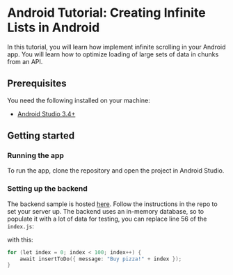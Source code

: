 # Android Tutorial: Creating Infinite Lists in Android

In this tutorial, you will learn how implement infinite scrolling in your Android app. You will learn how to optimize loading of large sets of data in chunks from an API.

## Prerequisites

You need the following installed on your machine:

* [Android Studio 3.4+](https://developer.android.com/studio/index)

## Getting started

### Running the app

To run the app, clone the repository and open the project in Android Studio.

### Setting up the backend

The backend sample is hosted [here](https://github.com/KingIdee/to-dos-api-express/). Follow the instructions in the repo to set your server up. The backend uses an in-memory database, so to populate it with a lot of data for testing, you can replace line 56 of the `index.js`:

with this:

```kotlin
for (let index = 0; index < 100; index++) {	
    await insertToDo({ message: "Buy pizza!" + index });	
}
```
